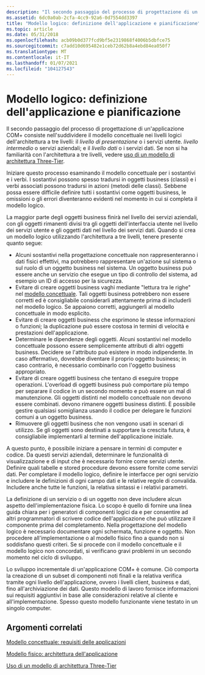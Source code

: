 ```yaml
---
description: "Il secondo passaggio del processo di progettazione di un'applicazione COM+ consiste nell'suddividere il modello concettuale nei livelli logici dell'architettura a tre livelli: il livello di presentazione o i servizi utente. livello intermedio o servizi aziendali; e il livello dati o i servizi dati. Se non si ha familiarità con l'architettura a tre livelli, vedere uso di un modello di architettura Three-Tier."
ms.assetid: 6dc0a0ab-2cfa-4cc9-92a6-0d7554dd3397
title: "Modello logico: definizione dell'applicazione e pianificazione"
ms.topic: article
ms.date: 05/31/2018
ms.openlocfilehash: acb09b0d377fcd9bf5e2319868f4006b5dbfce75
ms.sourcegitcommit: c7add10d695482e1ceb72d62b8a4ebd84ea050f7
ms.translationtype: MT
ms.contentlocale: it-IT
ms.lasthandoff: 01/07/2021
ms.locfileid: "104127543"
---
```

# <a name="the-logical-model-application-definition-and-planning"></a>Modello logico: definizione dell'applicazione e pianificazione

Il secondo passaggio del processo di progettazione di un'applicazione COM+ consiste nell'suddividere il modello concettuale nei livelli logici dell'architettura a tre livelli: il *livello di presentazione* o i servizi utente. *livello intermedio* o servizi aziendali; e il *livello dati* o i servizi dati. Se non si ha familiarità con l'architettura a tre livelli, vedere [uso di un modello di architettura Three-Tier](using-a-three-tier-architecture-model.md).

Iniziare questo processo esaminando il modello concettuale per i sostantivi e i verbi. I sostantivi possono spesso tradursi in oggetti business (classi) e i verbi associati possono tradursi in azioni (metodi delle classi). Sebbene possa essere difficile definire tutti i sostantivi come oggetti business, le omissioni o gli errori diventeranno evidenti nel momento in cui si completa il modello logico.

La maggior parte degli oggetti business finirà nel livello dei servizi aziendali, con gli oggetti rimanenti divisi tra gli oggetti dell'interfaccia utente nel livello dei servizi utente e gli oggetti dati nel livello dei servizi dati. Quando si crea un modello logico utilizzando l'architettura a tre livelli, tenere presente quanto segue:

-   Alcuni sostantivi nella progettazione concettuale non rappresenteranno i dati fisici effettivi, ma potrebbero rappresentare un'azione sul sistema o sul ruolo di un oggetto business nel sistema. Un oggetto business può essere anche un servizio che esegue un tipo di controllo del sistema, ad esempio un ID di accesso per la sicurezza.
-   Evitare di creare oggetti business vaghi mediante "lettura tra le righe" nel [modello concettuale](the-conceptual-model--application-requirements.md). Tali oggetti business potrebbero non essere corretti ed è consigliabile considerarli attentamente prima di includerli nel modello logico. Se appaiono corretti, aggiungerli al modello concettuale in modo esplicito.
-   Evitare di creare oggetti business che esprimono le stesse informazioni o funzioni; la duplicazione può essere costosa in termini di velocità e prestazioni dell'applicazione.
-   Determinare le dipendenze degli oggetti. Alcuni sostantivi nel modello concettuale possono essere semplicemente attributi di altri oggetti business. Decidere se l'attributo può esistere in modo indipendente. In caso affermativo, dovrebbe diventare il proprio oggetto business; in caso contrario, è necessario combinarlo con l'oggetto business appropriato.
-   Evitare di creare oggetti business che tentano di eseguire troppe operazioni. L'overload di oggetti business può comportare più tempo per separare il codice in un secondo momento e può essere un mal di manutenzione. Gli oggetti distinti nel modello concettuale non devono essere combinati. devono rimanere oggetti business distinti. È possibile gestire qualsiasi somiglianza usando il codice per delegare le funzioni comuni a un oggetto business.
-   Rimuovere gli oggetti business che non vengono usati in scenari di utilizzo. Se gli oggetti sono destinati a supportare la crescita futura, è consigliabile implementarli al termine dell'applicazione iniziale.

A questo punto, è possibile iniziare a pensare in termini di computer e codice. Da questi servizi aziendali, determinare le funzionalità di visualizzazione e di input che è necessario fornire come servizi utente. Definire quali tabelle e stored procedure devono essere fornite come servizi dati. Per completare il modello logico, definire le interfacce per ogni servizio e includere le definizioni di ogni campo dati e le relative regole di convalida. Includere anche tutte le funzioni, la relativa sintassi e i relativi parametri.

La definizione di un servizio o di un oggetto non deve includere alcun aspetto dell'implementazione fisica. Lo scopo è quello di fornire una linea guida chiara per i generatori di componenti logici da e per consentire ad altri programmatori di scrivere codice dell'applicazione che può utilizzare il componente prima del completamento. Nella progettazione del modello logico è necessario documentare ogni schermata, funzione e oggetto. Non procedere all'implementazione o al modello fisico fino a quando non si soddisfano questi criteri. Se si procede con il modello concettuale e il modello logico non concordati, si verificano gravi problemi in un secondo momento nel ciclo di sviluppo.

Lo sviluppo incrementale di un'applicazione COM+ è comune. Ciò comporta la creazione di un subset di componenti noti finali e la relativa verifica tramite ogni livello dell'applicazione, ovvero i livelli client, business e dati, fino all'archiviazione dei dati. Questo modello di lavoro fornisce informazioni sui requisiti aggiuntivi in base alle considerazioni relative al cliente e all'implementazione. Spesso questo modello funzionante viene testato in un singolo computer.

## <a name="related-topics"></a>Argomenti correlati

<dl> <dt>

[Modello concettuale: requisiti delle applicazioni](the-conceptual-model--application-requirements.md)
</dt> <dt>

[Modello fisico: architettura dell'applicazione](the-physical-model--application-architecture.md)
</dt> <dt>

[Uso di un modello di architettura Three-Tier](using-a-three-tier-architecture-model.md)
</dt> </dl>

 

 



